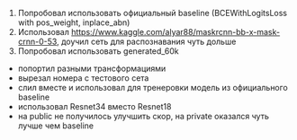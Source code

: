 1) Попробовал использовать официальный baseline (BCEWithLogitsLoss with pos_weight, inplace_abn)
2) Использовал https://www.kaggle.com/alyar88/maskrcnn-bb-x-mask-crnn-0-53, доучил сеть для распознавания чуть дольше
3) Попробовал использовать generated_60k 
  - попортил разными трансформациями
  - вырезал номера с тестового сета
  - слил вместе и использовал для тренеровки модель из официального baseline
  - использовал Resnet34 вместо Resnet18
  - на public не получилось улучшить скор, на private оказался чуть лучше чем baseline
